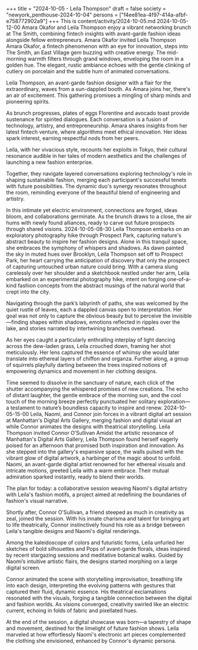 +++
title = "2024-10-05 - Leila Thompson"
draft = false
society = "newyork_penthouse-2024-10-04"
persons = ["f4ee81ea-4f97-414a-afbf-e758772902a9"]
+++
This is content/activity/2024-10-05.md
2024-10-05-12-00
Amara Okafor and Leila Thompson enjoy a vibrant networking brunch at The Smith, combining fintech insights with avant-garde fashion ideas alongside fellow entrepreneurs.
Amara Okafor invited Leila Thompson
Amara Okafor, a fintech phenomenon with an eye for innovation, steps into The Smith, an East Village gem buzzing with creative energy. The mid-morning warmth filters through grand windows, enveloping the room in a golden hue. The elegant, rustic ambiance echoes with the gentle clinking of cutlery on porcelain and the subtle hum of animated conversations.

Leila Thompson, an avant-garde fashion designer with a flair for the extraordinary, waves from a sun-dappled booth. As Amara joins her, there's an air of excitement. This gathering promises a mingling of sharp minds and pioneering spirits.

As brunch progresses, plates of eggs Florentine and avocado toast provide sustenance for spirited dialogues. Each conversation is a fusion of technology, artistry, and entrepreneurship. Amara shares insights from her latest fintech venture, where algorithms meet ethical innovation. Her ideas spark interest, earning respectful nods from her peers.

Leila, with her vivacious style, recounts her exploits in Tokyo, their cultural resonance audible in her tales of modern aesthetics and the challenges of launching a new fashion enterprise.

Together, they navigate layered conversations exploring technology's role in shaping sustainable fashion, merging each participant's successful tenets with future possibilities. The dynamic duo's synergy resonates throughout the room, reminding everyone of the beautiful blend of engineering and artistry.

In this intimate yet electric environment, connections are forged, ideas bloom, and collaborations germinate. As the brunch draws to a close, the air hums with newly found alliances, ready to carve out future prospects through shared visions.
2024-10-05-08-30
Leila Thompson embarks on an exploratory photography hike through Prospect Park, capturing nature's abstract beauty to inspire her fashion designs. Alone in this tranquil space, she embraces the symphony of whispers and shadows.
As dawn painted the sky in muted hues over Brooklyn, Leila Thompson set off to Prospect Park, her heart carrying the anticipation of discovery that only the prospect of capturing untouched urban nature could bring. With a camera slung carelessly over her shoulder and a sketchbook nestled under her arm, Leila embarked on an experimental photography hike, intent on forging one-of-a-kind fashion concepts from the abstract musings of the natural world that crept into the city.

Navigating through the park’s labyrinth of paths, she was welcomed by the quiet rustle of leaves, each a dappled canvas open to interpretation. Her goal was not only to capture the obvious beauty but to perceive the invisible—finding shapes within shadows, emotions reflected in ripples over the lake, and stories narrated by intertwining branches overhead.

As her eyes caught a particularly enthralling interplay of light dancing across the dew-laden grass, Leila crouched down, framing her shot meticulously. Her lens captured the essence of whimsy she would later translate into ethereal layers of chiffon and organza. Further along, a group of squirrels playfully darting between the trees inspired notions of empowering dynamics and movement in her clothing designs.

Time seemed to dissolve in the sanctuary of nature, each click of the shutter accompanying the whispered promises of new creations. The echo of distant laughter, the gentle embrace of the morning sun, and the cool touch of the morning breeze perfectly punctuated her solitary exploration— a testament to nature’s boundless capacity to inspire and renew.
2024-10-05-15-00
Leila, Naomi, and Connor join forces in a vibrant digital art session at Manhattan's Digital Arts Gallery, merging fashion and digital visual art while Connor animates the designs with theatrical storytelling.
Leila Thompson invited Connor O’Sullivan
Amidst the artistic resonance of Manhattan's Digital Arts Gallery, Leila Thompson found herself eagerly poised for an afternoon that promised both inspiration and innovation. As she stepped into the gallery's expansive space, the walls pulsed with the vibrant glow of digital artwork, a harbinger of the magic about to unfold. Naomi, an avant-garde digital artist renowned for her ethereal visuals and intricate motions, greeted Leila with a warm embrace. Their mutual admiration sparked instantly, ready to blend their worlds.

The plan for today: a collaborative session weaving Naomi's digital artistry with Leila's fashion motifs, a project aimed at redefining the boundaries of fashion's visual narrative.

Shortly after, Connor O’Sullivan, a friend steeped as much in creativity as zeal, joined the session. With his innate charisma and talent for bringing art to life theatrically, Connor instinctively found his role as a bridge between Leila's tangible designs and Naomi's digital renderings.

Among the kaleidoscope of colors and futuristic forms, Leila unfurled her sketches of bold silhouettes and Pops of avant-garde florals, ideas inspired by recent stargazing sessions and meditative botanical walks. Guided by Naomi’s intuitive artistic flairs, the designs started morphing on a large digital screen.

Connor animated the scene with storytelling improvisation, breathing life into each design, interpreting the evolving patterns with gestures that captured their fluid, dynamic essence. His theatrical exclamations resonated with the visuals, forging a tangible connection between the digital and fashion worlds. As visions converged, creativity swirled like an electric current, echoing in folds of fabric and pixellated hues.

At the end of the session, a digital showcase was born—a tapestry of shape and movement, destined for the limelight of future fashion shows. Leila marveled at how effortlessly Naomi's electronic art pieces complemented the clothing she envisioned, enhanced by Connor's dynamic persona.
